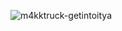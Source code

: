 ![m4kktruck-getintoitya](https://user-images.githubusercontent.com/41760076/168429945-2cc38fe1-80f8-48ec-b04d-9d523b2348e9.gif)
